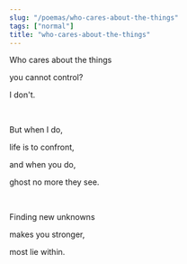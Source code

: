 ```yaml
---
slug: "/poemas/who-cares-about-the-things"
tags: ["normal"]
title: "who-cares-about-the-things"
---
```

Who cares about the things

you cannot control?

I don't.

&nbsp;

But when I do,

life is to confront,

and when you do,

ghost no more they see.

&nbsp;

Finding new unknowns

makes you stronger,

most lie within.